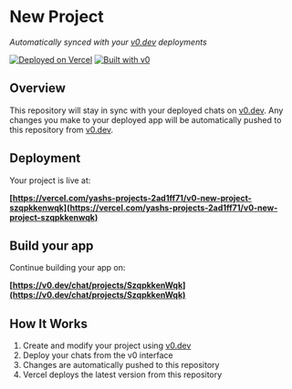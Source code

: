 # New Project

*Automatically synced with your [v0.dev](https://v0.dev) deployments*

[![Deployed on Vercel](https://img.shields.io/badge/Deployed%20on-Vercel-black?style=for-the-badge&logo=vercel)](https://vercel.com/yashs-projects-2ad1ff71/v0-new-project-szqpkkenwqk)
[![Built with v0](https://img.shields.io/badge/Built%20with-v0.dev-black?style=for-the-badge)](https://v0.dev/chat/projects/SzqpkkenWqk)

## Overview

This repository will stay in sync with your deployed chats on [v0.dev](https://v0.dev).
Any changes you make to your deployed app will be automatically pushed to this repository from [v0.dev](https://v0.dev).

## Deployment

Your project is live at:

**[https://vercel.com/yashs-projects-2ad1ff71/v0-new-project-szqpkkenwqk](https://vercel.com/yashs-projects-2ad1ff71/v0-new-project-szqpkkenwqk)**

## Build your app

Continue building your app on:

**[https://v0.dev/chat/projects/SzqpkkenWqk](https://v0.dev/chat/projects/SzqpkkenWqk)**

## How It Works

1. Create and modify your project using [v0.dev](https://v0.dev)
2. Deploy your chats from the v0 interface
3. Changes are automatically pushed to this repository
4. Vercel deploys the latest version from this repository